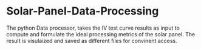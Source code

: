 # Solar-Panel-Data-Processing

The python Data processor, takes the IV test curve results as input to compute and formulate the ideal processing metrics of the solar panel.
The result is visulaized and saved as different files for convinent access.

